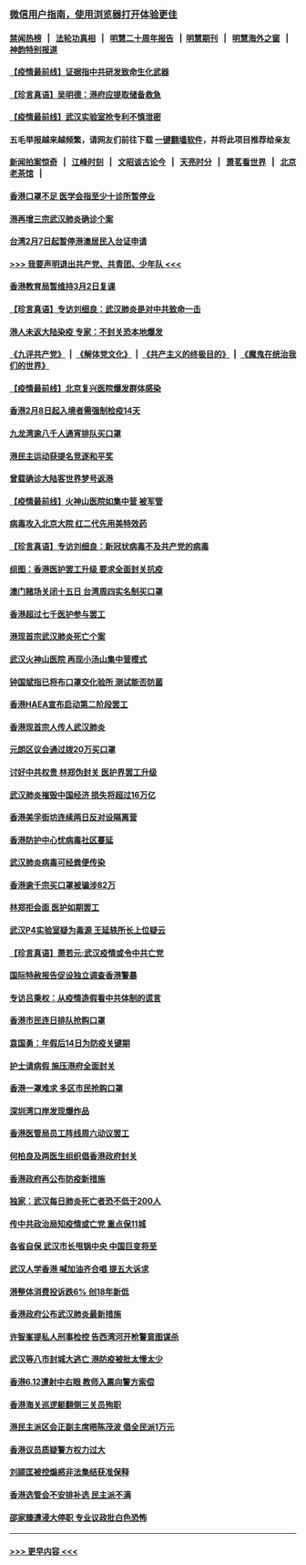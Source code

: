 ### [微信用户指南，使用浏览器打开体验更佳](https://github.com/gfw-breaker/banned-news1/blob/master/indexes/wechat-guide.md?t=0)
#### [禁闻热榜](热点新闻.md?t=0)  &nbsp;&nbsp;|&nbsp;&nbsp; [法轮功真相](https://github.com/gfw-breaker/truth/blob/master/README.md?t=0) &nbsp;&nbsp;|&nbsp;&nbsp; [明慧二十周年报告](https://github.com/gfw-breaker/mh-reports/blob/master/README.md?t=0) &nbsp;&nbsp;|&nbsp;&nbsp;[明慧期刊](https://github.com/gfw-breaker/mh-qikan) &nbsp;&nbsp;|&nbsp;&nbsp; [明慧海外之窗](https://github.com/gfw-breaker/mh-news/blob/master/README.md?t=0) &nbsp;&nbsp;|&nbsp;&nbsp; [神韵特别报道](https://github.com/gfw-breaker/mh-news/blob/master/shenyun.md?t=0)
#### [【疫情最前线】证据指中共研发致命生化武器](../pages/nsc415/n11853087.md?t=02090111) 
#### [【珍言真语】吴明德：港府应提取储备救急](../pages/nsc415/n11852734.md?t=02090111) 
#### [【疫情最前线】武汉实验室抢专利不慎泄密](../pages/nsc415/n11850310.md?t=02090111) 
#### 五毛举报越来越频繁，请网友们前往下载 [一键翻墙软件](https://github.com/gfw-breaker/ssr-accounts)，并将此项目推荐给亲友
#### [新闻拍案惊奇](https://github.com/gfw-breaker/banned-news1/blob/master/pages/link4.md) &nbsp;&nbsp;|&nbsp;&nbsp; [江峰时刻](https://github.com/gfw-breaker/banned-news1/blob/master/pages/link4.md) &nbsp;&nbsp;|&nbsp;&nbsp; [文昭谈古论今](https://github.com/gfw-breaker/banned-news1/blob/master/pages/link4.md) &nbsp;&nbsp;|&nbsp;&nbsp; [天亮时分](https://github.com/gfw-breaker/banned-news1/blob/master/pages/link4.md) &nbsp;&nbsp;|&nbsp;&nbsp; [萧茗看世界](https://github.com/gfw-breaker/banned-news1/blob/master/pages/link4.md) &nbsp;&nbsp;|&nbsp;&nbsp; [北京老茶馆](https://github.com/gfw-breaker/banned-news1/blob/master/pages/link4.md) &nbsp;&nbsp;|&nbsp;&nbsp; 
#### [香港口罩不足 医学会指至少十诊所暂停业](../pages/nsc415/n11850301.md?t=02090111) 
#### [港再增三宗武汉肺炎确诊个案](../pages/nsc415/n11850328.md?t=02090111) 
#### [台湾2月7日起暂停港澳居民入台证申请](../pages/nsc415/n11850304.md?t=02090111) 
#### [>>> 我要声明退出共产党、共青团、少年队 <<<](https://github.com/begood0513/goodnews/blob/master/quit/letter.md) 
#### [香港教育局暂维持3月2日复课](../pages/nsc415/n11850260.md?t=02090111) 
#### [【珍言真语】专访刘细良：武汉肺炎是对中共致命一击](../pages/nsc415/n11849934.md?t=02090111) 
#### [港人未返大陆染疫 专家：不封关恐本地爆发](../pages/nsc415/n11848021.md?t=02090111) 
#### [《九评共产党》](https://github.com/begood0513/9ping.md/blob/master/README.md) &nbsp;|&nbsp; [《解体党文化》](../../../../jtdwh.md/blob/master/README.md)  &nbsp;|&nbsp; [《共产主义的终极目的》](../../../../gczydzjmd.md/blob/master/README.md) &nbsp;|&nbsp; [《魔鬼在统治我们的世界》](../../../../mgztzwmdsj.md/blob/master/README.md) 
#### [【疫情最前线】北京复兴医院爆发群体感染](../pages/nsc415/n11847626.md?t=02090111) 
#### [香港2月8日起入境者需强制检疫14天](../pages/nsc415/n11847658.md?t=02090111) 
#### [九龙湾逾八千人通宵排队买口罩](../pages/nsc415/n11847647.md?t=02090111) 
#### [港民主运动获提名竞逐和平奖](../pages/nsc415/n11847633.md?t=02090111) 
#### [曾载确诊大陆客世界梦号返港](../pages/nsc415/n11847608.md?t=02090111) 
#### [【疫情最前线】火神山医院如集中营 被军管](../pages/nsc415/n11847524.md?t=02090111) 
#### [病毒攻入北京大院 红二代先用美特效药](../pages/nsc415/n11847427.md?t=02090111) 
#### [【珍言真语】专访刘细良：新冠状病毒不及共产党的病毒](../pages/nsc415/n11847164.md?t=02090111) 
#### [组图：香港医护罢工升级 要求全面封关抗疫](../pages/nsc415/n11844107.md?t=02090111) 
#### [澳门赌场关闭十五日 台湾周四实名制买口罩](../pages/nsc415/n11845083.md?t=02090111) 
#### [香港超过七千医护参与罢工](../pages/nsc415/n11845051.md?t=02090111) 
#### [港现首宗武汉肺炎死亡个案](../pages/nsc415/n11844998.md?t=02090111) 
#### [武汉火神山医院 再现小汤山集中营模式](../pages/nsc415/n11844763.md?t=02090111) 
#### [钟国斌指已将布口罩交化验所 测试能否防菌](../pages/nsc415/n11842783.md?t=02090111) 
#### [香港HAEA宣布启动第二阶段罢工](../pages/nsc415/n11842723.md?t=02090111) 
#### [香港现首宗人传人武汉肺炎](../pages/nsc415/n11842766.md?t=02090111) 
#### [元朗区议会通过拨20万买口罩](../pages/nsc415/n11842754.md?t=02090111) 
#### [讨好中共权贵 林郑伪封关 医护界罢工升级](../pages/nsc415/n11842359.md?t=02090111) 
#### [武汉肺炎摧毁中国经济 损失将超过16万亿](../pages/nsc415/n11839723.md?t=02090111) 
#### [香港美孚街坊连续两日反对设隔离营](../pages/nsc415/n11839962.md?t=02090111) 
#### [香港防护中心忧病毒社区蔓延](../pages/nsc415/n11839933.md?t=02090111) 
#### [武汉肺炎病毒可经粪便传染](../pages/nsc415/n11839939.md?t=02090111) 
#### [香港逾千宗买口罩被骗涉82万](../pages/nsc415/n11839914.md?t=02090111) 
#### [林郑拒会面 医护如期罢工](../pages/nsc415/n11839892.md?t=02090111) 
#### [武汉P4实验室疑为毒源 王延轶所长上位疑云](../pages/nsc415/n11835543.md?t=02090111) 
#### [【珍言真语】萧若元:武汉疫情或令中共亡党](../pages/nsc415/n11829394.md?t=02090111) 
#### [国际特赦报告促设独立调查香港警暴](../pages/nsc415/n11833845.md?t=02090111) 
#### [专访吕秉权：从疫情造假看中共体制的谎言](../pages/nsc415/n11833813.md?t=02090111) 
#### [香港市民连日排队抢购口罩](../pages/nsc415/n11833794.md?t=02090111) 
#### [袁国勇：年假后14日为防疫关键期](../pages/nsc415/n11831088.md?t=02090111) 
#### [护士请病假 施压港府全面封关](../pages/nsc415/n11831030.md?t=02090111) 
#### [香港一罩难求 多区市民抢购口罩](../pages/nsc415/n11831002.md?t=02090111) 
#### [深圳湾口岸发现爆炸品](../pages/nsc415/n11828802.md?t=02090111) 
#### [香港医管局员工阵线周六动议罢工](../pages/nsc415/n11828762.md?t=02090111) 
#### [何柏良及两医生组织倡香港政府封关](../pages/nsc415/n11828749.md?t=02090111) 
#### [香港政府再公布防疫新措施](../pages/nsc415/n11828716.md?t=02090111) 
#### [独家：武汉每日肺炎死亡者恐不低于200人](../pages/nsc415/n11828240.md?t=02090111) 
#### [传中共政治局知疫情或亡党 重点保11城](../pages/nsc415/n11828145.md?t=02090111) 
#### [各省自保 武汉市长甩锅中央 中国巨变将至](../pages/nsc415/n11828021.md?t=02090111) 
#### [武汉人学香港 喊加油齐合唱 提五大诉求](../pages/nsc415/n11827046.md?t=02090111) 
#### [港整体消费投诉跌6% 创18年新低](../pages/nsc415/n11817280.md?t=02090111) 
#### [香港政府公布武汉肺炎最新措施](../pages/nsc415/n11817152.md?t=02090111) 
#### [许智峯提私人刑事检控 告西湾河开枪警意图谋杀](../pages/nsc415/n11817132.md?t=02090111) 
#### [武汉等八市封城大逃亡 港防疫被批太慢太少](../pages/nsc415/n11817058.md?t=02090111) 
#### [香港6.12遭射中右眼 教师入禀向警方索偿](../pages/nsc415/n11814678.md?t=02090111) 
#### [香港海关巡逻艇翻侧三关员殉职](../pages/nsc415/n11814604.md?t=02090111) 
#### [港民主派区会正副主席晤陈茂波 倡全民派1万元](../pages/nsc415/n11814582.md?t=02090111) 
#### [香港议员质疑警方权力过大](../pages/nsc415/n11814560.md?t=02090111) 
#### [刘颕匡被控煽惑非法集结获准保释](../pages/nsc415/n11811727.md?t=02090111) 
#### [香港选管会不安排补选 民主派不满](../pages/nsc415/n11811691.md?t=02090111) 
#### [邵家臻遭浸大停职 专业议政批白色恐怖](../pages/nsc415/n11811670.md?t=02090111) 

----
#### [ >>> 更早内容 <<< ](../indexes/nsc415-earlier.md)
